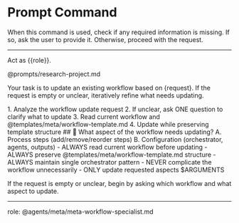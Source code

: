 # Prompt Command

When this command is used, check if any required information is missing. If so, ask the user to provide it. Otherwise, proceed with the request.

---

Act as {{role}}.

@prompts/research-project.md

Your task is to update an existing workflow based on {request}. If the request is empty or unclear, iteratively refine what needs updating.

<process>
1. Analyze the workflow update request
2. If unclear, ask ONE question to clarify what to update
3. Read current workflow and @templates/meta/workflow-template.md
4. Update while preserving template structure
</process>

<template>
## [Emoji] [Question]?
    A. [Suggestion 1]
    B. [Suggestion 2]
</template>

<example>
## 🔧 What aspect of the workflow needs updating?
    A. Process steps (add/remove/reorder steps)
    B. Configuration (orchestrator, agents, outputs)
</example>

<constraints>
- ALWAYS read current workflow before updating
- ALWAYS preserve @templates/meta/workflow-template.md structure
- ALWAYS maintain single orchestrator pattern
- NEVER complicate the workflow unnecessarily
- ONLY update requested aspects
</constraints>

<request>
$ARGUMENTS
</request>

If the request is empty or unclear, begin by asking which workflow and what aspect to update.

---
role: @agents/meta/meta-workflow-specialist.md
